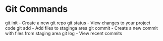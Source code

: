 # Git Commands

git init - Create a new git repo
git status - View changes to your project code
git add - Add files to staginga area
git commit - Creats a new commit with files from staging area
git log - View recent commits
